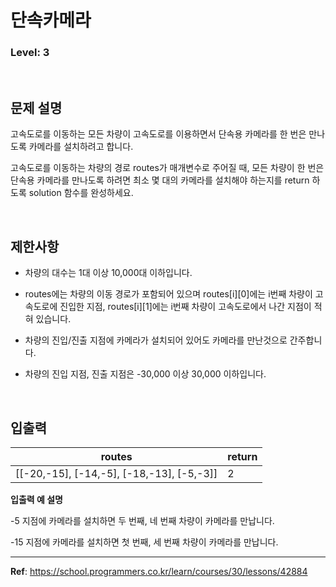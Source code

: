 # 단속카메라

### Level: 3

<br>

## 문제 설명

고속도로를 이동하는 모든 차량이 고속도로를 이용하면서 단속용 카메라를 한 번은 만나도록 카메라를 설치하려고 합니다.

고속도로를 이동하는 차량의 경로 routes가 매개변수로 주어질 때, 모든 차량이 한 번은 단속용 카메라를 만나도록 하려면 최소 몇 대의 카메라를 설치해야 하는지를 return 하도록 solution 함수를 완성하세요.

<br>

## 제한사항

- 차량의 대수는 1대 이상 10,000대 이하입니다.

- routes에는 차량의 이동 경로가 포함되어 있으며 routes[i][0]에는 i번째 차량이 고속도로에 진입한 지점, routes[i][1]에는 i번째 차량이 고속도로에서 나간 지점이 적혀 있습니다.

- 차량의 진입/진출 지점에 카메라가 설치되어 있어도 카메라를 만난것으로 간주합니다.

- 차량의 진입 지점, 진출 지점은 -30,000 이상 30,000 이하입니다.

<br>

## 입출력

| routes | return |
| ------ | ------ |
| [[-20,-15], [-14,-5], [-18,-13], [-5,-3]] | 2 |

**입출력 예 설명**

-5 지점에 카메라를 설치하면 두 번째, 네 번째 차량이 카메라를 만납니다.

-15 지점에 카메라를 설치하면 첫 번째, 세 번째 차량이 카메라를 만납니다.

---

**Ref**: https://school.programmers.co.kr/learn/courses/30/lessons/42884